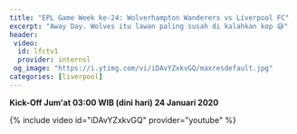 ```yaml
---
title: "EPL Game Week ke-24: Wolverhampton Wanderers vs Liverpool FC"
excerpt: "Away Day. Wolves itu lawan paling susah di kalahkan kop 😅"
header:
 video:
  id: lfctv1
  provider: internsl
 og_image: "https://i.ytimg.com/vi/iDAvYZxkvGQ/maxresdefault.jpg"
categories: [liverpool]
---
```


**Kick-Off Jum'at 03:00 WIB (dini hari) 24 Januari 2020**

{% include video id="iDAvYZxkvGQ" provider="youtube" %}
